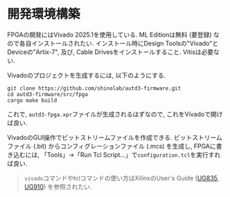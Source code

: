 # 開発環境構築

FPGAの開発にはVivado 2025.1を使用している.
ML Editionは無料 (要登録) なので各自インストールされたい.
インストール時にDesign Toolsの"Vivado"とDeviceの"Artix-7", 及び, Cable Drivesをインストールすること.
Vitisは必要ない.

Vivadoのプロジェクトを生成するには, 以下のようにする.
```ignore
git clone https://github.com/shinolab/autd3-firmware.git
cd autd3-firmware/src/fpga
cargo make build
```
これで, `autd3-fpga.xpr`ファイルが生成されるはずなので, これをVivadoで開けば良い.

VivadoのGUI操作でビットストリームファイルを作成できる.
ビットストリームファイル (.bit) からコンフィグレーションファイル (.mcs) を生成し, FPGAに書き込むには, 「Tools」→「Run Tcl Script...」で`configuration.tcl`を実行すれば良い.

> `vivado`コマンドやtclコマンドの使い方はXilinxのUser's Guide ([UG835](https://docs.amd.com/r/en-US/ug835-vivado-tcl-commands), [UG910](https://docs.amd.com/r/en-US/ug910-vivado-getting-started)) を参照されたい.
